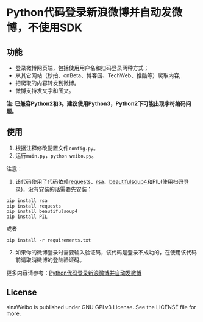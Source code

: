 # Python代码登录新浪微博并自动发微博，不使用SDK

## 功能

* 登录微博网页端，包括使用用户名和扫码登录两种方式；
* 从其它网站（秒拍、cnBeta、博客园、TechWeb、推酷等）爬取内容;
* 把爬取的内容转发到微博。
* 微博支持发文字和图文。

**注: 已兼容Python2和3。建议使用Python3，Python2下可能出现字符编码问题。**

## 使用

1.  根据注释修改配置文件`config.py`。
2.  运行`main.py`，`python weibo.py`。

注意：
1. 该代码使用了代码依赖[requests](http://docs.python-requests.org/en/master/)、[rsa](https://pypi.python.org/pypi/rsa)、[beautifulsoup4](https://www.crummy.com/software/BeautifulSoup/bs4/doc/)和PIL(使用扫码登录)，没有安装的话需要先安装：

```
pip install rsa
pip install requests
pip install beautifulsoup4
pip install PIL
```
或者

```
pip install -r requirements.txt
```

2. 如果你的微博登录时需要输入验证码，该代码是登录不成功的，在使用该代码前请取消微博的登陆验证码。

更多内容请参考：[Python代码登录新浪微博并自动发微博](http://chaolongzhang.github.io/2015/code-login-sina-weibo-update-weibo/ )


## License

sinaWeibo is published under GNU GPLv3 License. See the LICENSE file for more.


